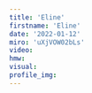 ```yaml
--- 
title: 'Eline'
firstname: 'Eline'
date: '2022-01-12'
miro: 'uXjVOW02bLs'
video: 
hmw: 
visual: 
profile_img: 
--- 
```

